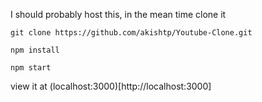 I should probably host this, in the mean time clone it

`git clone https://github.com/akishtp/Youtube-Clone.git`

`npm install`

`npm start`

view it at (localhost:3000)[http://localhost:3000]
